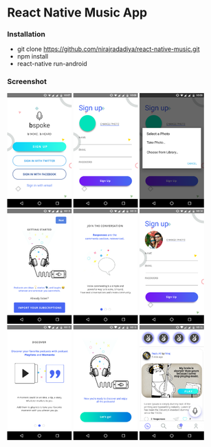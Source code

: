 # React Native Music App

### Installation

- git clone https://github.com/nirajradadiya/react-native-music.git
- npm install
- react-native run-android

### Screenshot

<img src="https://github.com/nirajradadiya/react-native-music/blob/master/screen/screen1.png" width="150"/> <img src="https://github.com/nirajradadiya/react-native-music/blob/master/screen/screen2.png" width="150"/> <img src="https://github.com/nirajradadiya/react-native-music/blob/master/screen/screen3.png" width="150"/> <img src="https://github.com/nirajradadiya/react-native-music/blob/master/screen/screen4.png" width="150"/> <img src="https://github.com/nirajradadiya/react-native-music/blob/master/screen/screen5.png" width="150"/> <img src="https://github.com/nirajradadiya/react-native-music/blob/master/screen/screen6.png" width="150"/> <img src="https://github.com/nirajradadiya/react-native-music/blob/master/screen/screen7.png" width="150"/> <img src="https://github.com/nirajradadiya/react-native-music/blob/master/screen/screen8.png" width="150"/> <img src="https://github.com/nirajradadiya/react-native-music/blob/master/screen/screen9.png" width="150"/>

